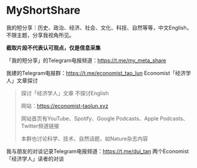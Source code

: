 # MyShortShare
我的短分享｜历史、政治、经济、社会、文化、科技、自然等等，中文English，不限主题，分享我视角所见。

**截取片段不代表认可观点，仅是信息采集**

「我的短分享」的Telegram电报频道：https://t.me/my_meta_share

我建的Telegram电报群：https://t.me/economist_tao_lun  Economist「经济学人」文章探讨

> 探讨「经济学人」文章
> 不探讨English
>
> 网站：https://economist-taolun.xyz
>
> 网站首页有YouTube、Spotify、Google Podcasts、Apple Podcasts、Twitter频道链接
>
> 本群也讨论科学、技术、自然话题，如Nature杂志内容

我与朋友的对谈记录Telegram电报频道：https://t.me/dui_tan  两个Economist「经济学人」读者的对谈

